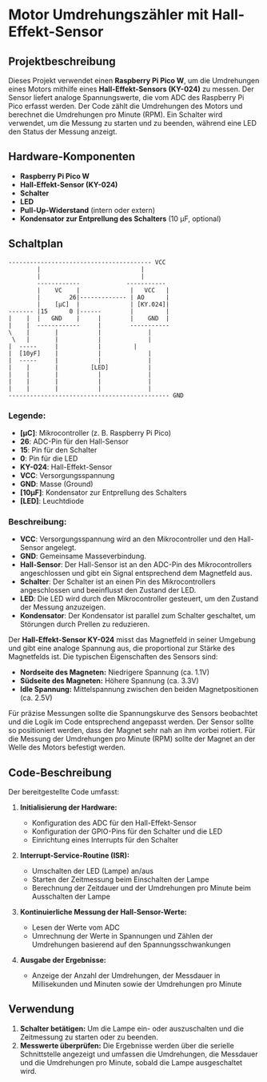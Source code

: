 # Motor Umdrehungszähler mit Hall-Effekt-Sensor

## Projektbeschreibung

Dieses Projekt verwendet einen **Raspberry Pi Pico W**, um die Umdrehungen eines Motors mithilfe eines **Hall-Effekt-Sensors (KY-024)** zu messen. Der Sensor liefert analoge Spannungswerte, die vom ADC des Raspberry Pi Pico erfasst werden. Der Code zählt die Umdrehungen des Motors und berechnet die Umdrehungen pro Minute (RPM). Ein Schalter wird verwendet, um die Messung zu starten und zu beenden, während eine LED den Status der Messung anzeigt.

## Hardware-Komponenten

- **Raspberry Pi Pico W**
- **Hall-Effekt-Sensor (KY-024)**
- **Schalter**
- **LED**
- **Pull-Up-Widerstand** (intern oder extern)
- **Kondensator zur Entprellung des Schalters** (10 µF, optional)

## Schaltplan
```
---------------------------------------- VCC
        |                            | 
        |                            |
        ------------             -----------
        |    VC    |              |   VCC   |
        |        26|------------- | AO      |         
        |    [μC]  |              | [KY.024]|
------- |15      0 |------        |         |
|    |  |   GND    |     |        |    GND  |      
|    |  ------------     |        -----------
\    |       |           |             |
 \   |	     |           |             |
|  -----     |	         |	       |
|  [10yF]    |           |             |
|  -----     |           |             |
|    |       |         [LED]           |
|    |       |           |             |
|    |       |           |             |
|    |       |           |             |
--------------------------------------------- GND

```

### Legende:
- **[μC]**: Mikrocontroller (z. B. Raspberry Pi Pico)
- **26**: ADC-Pin für den Hall-Sensor
- **15**: Pin für den Schalter
- **0**: Pin für die LED
- **KY-024**: Hall-Effekt-Sensor
- **VCC**: Versorgungsspannung
- **GND**: Masse (Ground)
- **[10μF]**: Kondensator zur Entprellung des Schalters
- **[LED]**: Leuchtdiode

### Beschreibung:
- **VCC**: Versorgungsspannung wird an den Mikrocontroller und den Hall-Sensor angelegt.
- **GND**: Gemeinsame Masseverbindung.
- **Hall-Sensor**: Der Hall-Sensor ist an den ADC-Pin des Mikrocontrollers angeschlossen und gibt ein Signal entsprechend dem Magnetfeld aus.
- **Schalter**: Der Schalter ist an einen Pin des Mikrocontrollers angeschlossen und beeinflusst den Zustand der LED.
- **LED**: Die LED wird durch den Mikrocontroller gesteuert, um den Zustand der Messung anzuzeigen.
- **Kondensator**: Der Kondensator ist parallel zum Schalter geschaltet, um Störungen durch Prellen zu reduzieren.

Der **Hall-Effekt-Sensor KY-024** misst das Magnetfeld in seiner Umgebung und gibt eine analoge Spannung aus, die proportional zur Stärke des Magnetfelds ist. Die typischen Eigenschaften des Sensors sind:

- **Nordseite des Magneten:** Niedrigere Spannung (ca. 1.1V)
- **Südseite des Magneten:** Höhere Spannung (ca. 3.3V)
- **Idle Spannung:** Mittelspannung zwischen den beiden Magnetpositionen (ca. 2.5V)

Für präzise Messungen sollte die Spannungskurve des Sensors beobachtet und die Logik im Code entsprechend angepasst werden. Der Sensor sollte so positioniert werden, dass der Magnet sehr nah an ihm vorbei rotiert. Für die Messung der Umdrehungen pro Minute (RPM) sollte der Magnet an der Welle des Motors befestigt werden.

## Code-Beschreibung

Der bereitgestellte Code umfasst:

1. **Initialisierung der Hardware:**
   - Konfiguration des ADC für den Hall-Effekt-Sensor
   - Konfiguration der GPIO-Pins für den Schalter und die LED
   - Einrichtung eines Interrupts für den Schalter

2. **Interrupt-Service-Routine (ISR):**
   - Umschalten der LED (Lampe) an/aus
   - Starten der Zeitmessung beim Einschalten der Lampe
   - Berechnung der Zeitdauer und der Umdrehungen pro Minute beim Ausschalten der Lampe

3. **Kontinuierliche Messung der Hall-Sensor-Werte:**
   - Lesen der Werte vom ADC
   - Umrechnung der Werte in Spannungen und Zählen der Umdrehungen basierend auf den Spannungsschwankungen

4. **Ausgabe der Ergebnisse:**
   - Anzeige der Anzahl der Umdrehungen, der Messdauer in Millisekunden und Minuten sowie der Umdrehungen pro Minute

## Verwendung

1. **Schalter betätigen:** Um die Lampe ein- oder auszuschalten und die Zeitmessung zu starten oder zu beenden.
2. **Messwerte überprüfen:** Die Ergebnisse werden über die serielle Schnittstelle angezeigt und umfassen die Umdrehungen, die Messdauer und die Umdrehungen pro Minute, sobald die Lampe ausgeschaltet wird.
